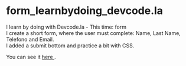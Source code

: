 # form_learnbydoing_devcode.la
<p> I learn by doing with Devcode.la - This time: form <br/>
I create a short form, where the user must complete: Name, Last Name, Telefono and Email. <br/>
I added a submit bottom and practice a bit with CSS. </p>
<p> You can see it <a href="https://codepen.io/eugenia1984/pen/poEgPQQ" target="_blank"> here </a>.
